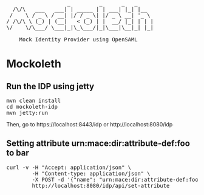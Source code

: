 <pre>
                   _         _      _   _
  /\/\   ___   ___| | _____ | | ___| |_| |__
 /    \ / _ \ / __| |/ / _ \| |/ _ \ __| '_ \
/ /\/\ \ (_) | (__|   < (_) | |  __/ |_| | | |
\/    \/\___/ \___|_|\_\___/|_|\___|\__|_| |_|

    Mock Identity Provider using OpenSAML
</pre>

Mockoleth
=========

Run the IDP using jetty
-----------------------

<pre>
mvn clean install
cd mockoleth-idp
mvn jetty:run
</pre>

Then, go to https://localhost:8443/idp or http://localhost:8080/idp

Setting attribute urn:mace:dir:attribute-def:foo to bar
-------------------------------------------------------

<pre>
curl -v -H "Accept: application/json" \
        -H "Content-type: application/json" \
        -X POST -d '{"name": "urn:mace:dir:attribute-def:foo", "value": "bar"}' \
        http://localhost:8080/idp/api/set-attribute
</pre>